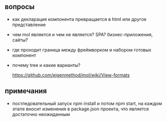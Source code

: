 
## вопросы

- как декларация компонента превращается в html или другое представление
- чем mol является и чем не является? SPA? бизнес-приложения, сайты?
- где проходит граница между фреймворком и набором готовых компонент
- почему tree и какие варианты?
    
    https://github.com/eigenmethod/mol/wiki/View-formats


## примечания

- постледовательный запуск npm install и потом npm start, на каждом этапе вносит изменения 
в package.json проекта, что является достаточно неожиданным


